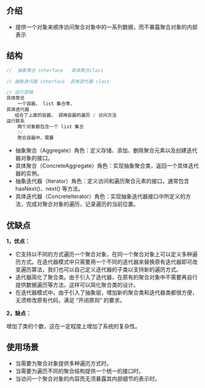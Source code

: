 ## 介绍

* 提供一个对象来顺序访问聚合对象中的一系列数据，而不暴露聚合对象的内部表示

## 结构

```java
//  抽象聚合 interface   具体聚合class

// 抽象迭代器 interface  具体迭代器 class

// 运行逻辑
具体聚合
    一个容器， list 集合等，
具体迭代器    
   组合了上面的容器， 调用容器的遍历 / 访问方法
运行联系
    两个对象都包含一个 list 集合
    //
    聚合容器中，需要
```

* 抽象聚合（Aggregate）角色：定义存储、添加、删除聚合元素以及创建迭代器对象的接口。
* 具体聚合（ConcreteAggregate）角色：实现抽象聚合类，返回一个具体迭代器的实例。
* 抽象迭代器（Iterator）角色：定义访问和遍历聚合元素的接口，通常包含 hasNext()、next() 等方法。
* 具体迭代器（Concretelterator）角色：实现抽象迭代器接口中所定义的方法，完成对聚合对象的遍历，记录遍历的当前位置。

##  优缺点

**1，优点：**

* 它支持以不同的方式遍历一个聚合对象，在同一个聚合对象上可以定义多种遍历方式。在迭代器模式中只需要用一个不同的迭代器来替换原有迭代器即可改变遍历算法，我们也可以自己定义迭代器的子类以支持新的遍历方式。
* 迭代器简化了聚合类。由于引入了迭代器，在原有的聚合对象中不需要再自行提供数据遍历等方法，这样可以简化聚合类的设计。
* 在迭代器模式中，由于引入了抽象层，增加新的聚合类和迭代器类都很方便，无须修改原有代码，满足 “开闭原则” 的要求。

**2，缺点：**

增加了类的个数，这在一定程度上增加了系统的复杂性。



## 使用场景

* 当需要为聚合对象提供多种遍历方式时。
* 当需要为遍历不同的聚合结构提供一个统一的接口时。
* 当访问一个聚合对象的内容而无须暴露其内部细节的表示时。